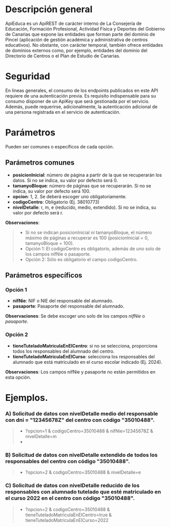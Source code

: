 # Descripción general

ApiEduca es un ApiREST de carácter interno de La Consejería de Educación, Formación Profesional, Actividad Física y Deportes del Gobierno de Canarias que expone las entidades que forman parte del dominio de Pincel (aplicación de gestión académica y administrativa de centros educativos). No obstante, con carácter temporal, también ofrece entidades de dominios externos como, por ejemplo, entidades del dominio del Directorio de Centros o el Plan de Estudio de Canarias.

# Seguridad

En líneas generales, el consumo de los endpoints publicados en este API requiere de una autenticación previa. Es requisito indispensable para su consumo disponer de un ApiKey que será gestionada por el servicio. Además, puede requerirse, adicionalmente, la autenticación adicional de una persona registrada en el servicio de autenticación.

# Parámetros
Pueden ser comunes o específicos de cada opción.

## Parámetros comunes
* **posicionInicial**: número de página a partir de la que se recuperarán los datos. Si no se indica, su valor por defecto será 0.
* **tamanyoBloque**: número de páginas que se recuperarán. Si no se indica, su valor por defecto será 100.
* **opcion**: 1, 2. Se deberá escoger uno obligatoriamente.
* **codigoCentro**: Obligatorio (Ej. 38010773)
* **nivelDetalle**: r, m, e (reducido, medio, extendido). Si no se indica, su valor por defecto será r.

**Observaciones**:
>* Si no se indican posicionInicial ni tamanyoBloque, el número máximo de páginas a recuperar es 100 (posicionInicial = 0, tamanyoBloque = 100).
>* Opción 1: El codigoCentro es obligatorio, además de uno solo de los campos nifNie o pasaporte.
>* Opción 2: Sólo es obligatorio el campo codigoCentro.

## Parámetros específicos

### Opción 1
* **nifNie**: NIF o NIE del responsable del alumnado.
* **pasaporte**: Pasaporte del responsable del alumnado.

**Observaciones**: Se debe escoger uno solo de los campos _nifNie_ o _pasaporte_.

### Opción 2

* **tieneTuteladoMatriculaEnElCentro**: si no se selecciona, proporciona todos los responsables del alumnado del centro.
* **tieneTuteladoMatriculaEnElCurso**: selecciona los responsables del alumnado que está matriculado en el curso escolar indicado (Ej. 2024).

**Observaciones**: Los campos nifNie y pasaporte no están permitidos en esta opción.

# Ejemplos.
### A) Solicitud de datos con nivelDetalle medio del responsable con dni = "12345678Z" del centro con código "35010488".
> * ?opcion=1 & codigoCentro=35010488 & nifNie=12345678Z & nivelDetalle=m
> * 
### B) Solicitud de datos con nivelDetalle extendido de todos  los responsables del centro con código "35010488".
> * ?opcion=2 & codigoCentro=35010488 & nivelDetalle=e

### C) Solicitud de datos con nivelDetalle reducido de los responsables con alumnado tutelado que esté matriculado en el curso 2022 en el centro con código "35010488". 
> * ?opcion=2 & codigoCentro=35010488 & tieneTuteladoMatriculaEnElCentro=true & tieneTuteladoMatriculaEnElCurso=2022
